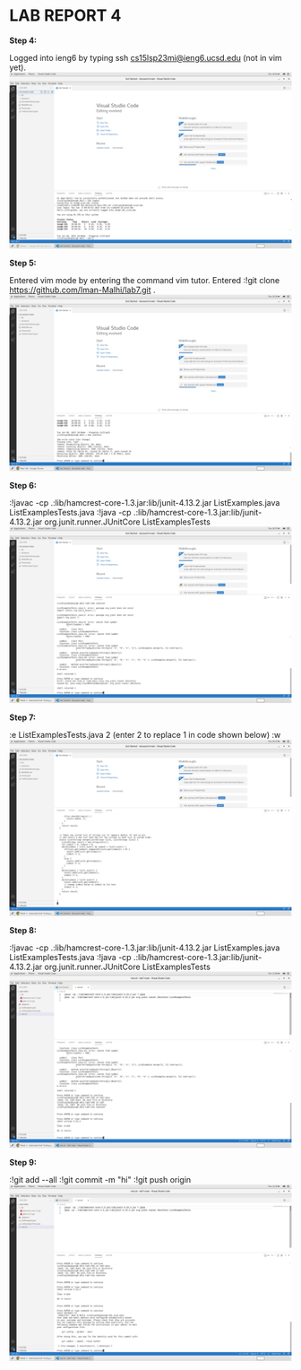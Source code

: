 # LAB REPORT 4 #
**Step 4:**

Logged into ieng6 by typing ssh cs15lsp23mi@ieng6.ucsd.edu (not in vim yet).
![image](step4.png)

**Step 5:**

Entered vim mode by entering the command vim tutor. Entered :!git clone https://github.com/Iman-Malhi/lab7.git <enter>.
![image](step5.png)

**Step 6:**

:!javac -cp .:lib/hamcrest-core-1.3.jar:lib/junit-4.13.2.jar ListExamples.java ListExamplesTests.java <enter> :!java -cp .:lib/hamcrest-core-1.3.jar:lib/junit-4.13.2.jar org.junit.runner.JUnitCore ListExamplesTests <enter>
![image](step6b.png)
  
**Step 7:**

:e ListExamplesTests.java <delete> 2 (enter 2 to replace 1 in code shown below) <escape> :w
![image](step6.png)

**Step 8:**

:!javac -cp .:lib/hamcrest-core-1.3.jar:lib/junit-4.13.2.jar ListExamples.java ListExamplesTests.java <enter> :!java -cp .:lib/hamcrest-core-1.3.jar:lib/junit-4.13.2.jar org.junit.runner.JUnitCore ListExamplesTests <enter>
![image](step7.png)
  
**Step 9:**
  
:!git add --all 
:!git commit -m "hi"
:!git push origin
![image](step8.png)
